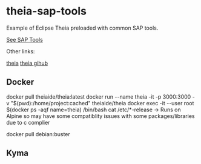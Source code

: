 # theia-sap-tools 

Example of Eclipse Theia preloaded with common SAP tools. 

[See SAP Tools](https://tools.hana.ondemand.com/)


Other links: 

[theia](https://theia-ide.org/) 
[theia gihub](https://hub.docker.com/r/theiaide/theia)


## Docker 
docker pull theiaide/theia:latest 
docker run --name theia -it -p 3000:3000 -v "$(pwd):/home/project:cached" theiaide/theia 
docker exec -it --user root $(docker ps -aqf name=theia)  /bin/bash 
cat /etc/*-release
-> Runs on Alpine so may have some compatiblity issues with some packages/libraries due to c complier

docker pull debian:buster


## Kyma 

